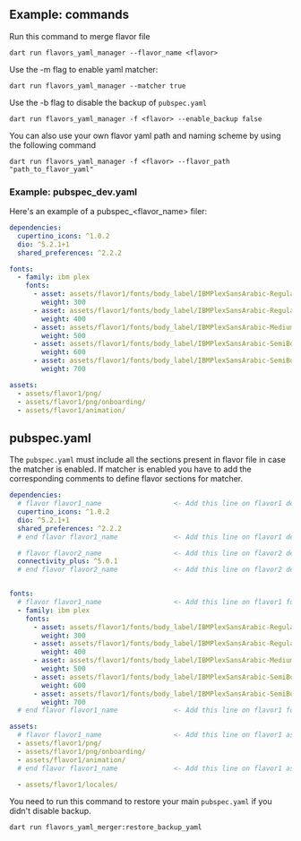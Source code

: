 ## Example: commands

Run this command to merge flavor file
```console
dart run flavors_yaml_manager --flavor_name <flavor>
```

Use the -m flag to enable yaml matcher:
```console
dart run flavors_yaml_manager --matcher true
```

Use the -b flag to disable the backup of `pubspec.yaml`
```console  
dart run flavors_yaml_manager -f <flavor> --enable_backup false
```

You can also use your own flavor yaml path and naming scheme by using the following command
```console
dart run flavors_yaml_manager -f <flavor> --flavor_path "path_to_flavor_yaml"
```

### Example: pubspec_dev.yaml
Here's an example of a pubspec_<flavor_name> filer:
```yaml
dependencies:
  cupertino_icons: ^1.0.2
  dio: ^5.2.1+1
  shared_preferences: ^2.2.2

fonts:
  - family: ibm plex
    fonts:
      - asset: assets/flavor1/fonts/body_label/IBMPlexSansArabic-Regular.ttf
        weight: 300
      - asset: assets/flavor1/fonts/body_label/IBMPlexSansArabic-Regular.ttf
        weight: 400
      - asset: assets/flavor1/fonts/body_label/IBMPlexSansArabic-Medium.ttf
        weight: 500
      - asset: assets/flavor1/fonts/body_label/IBMPlexSansArabic-SemiBold.ttf
        weight: 600
      - asset: assets/flavor1/fonts/body_label/IBMPlexSansArabic-SemiBold.ttf
        weight: 700

assets:
  - assets/flavor1/png/
  - assets/flavor1/png/onboarding/
  - assets/flavor1/animation/
```

## pubspec.yaml
The `pubspec.yaml` must include all the sections present in flavor file in case the matcher is enabled.
If matcher is enabled you have to add the corresponding comments to define flavor sections for matcher.
```yaml
dependencies:
  # flavor flavor1_name                  <- Add this line on flavor1 dependencies
  cupertino_icons: ^1.0.2
  dio: ^5.2.1+1
  shared_preferences: ^2.2.2
  # end flavor flavor1_name              <- Add this line on flavor1 dependencies

  # flavor flavor2_name                  <- Add this line on flavor2 dependencies
  connectivity_plus: ^5.0.1
  # end flavor flavor2_name              <- Add this line on flavor2 dependencies


fonts:
  # flavor flavor1_name                  <- Add this line on flavor1 fonts
  - family: ibm plex
    fonts:
      - asset: assets/flavor1/fonts/body_label/IBMPlexSansArabic-Regular.ttf
        weight: 300
      - asset: assets/flavor1/fonts/body_label/IBMPlexSansArabic-Regular.ttf
        weight: 400
      - asset: assets/flavor1/fonts/body_label/IBMPlexSansArabic-Medium.ttf
        weight: 500
      - asset: assets/flavor1/fonts/body_label/IBMPlexSansArabic-SemiBold.ttf
        weight: 600
      - asset: assets/flavor1/fonts/body_label/IBMPlexSansArabic-SemiBold.ttf
        weight: 700
  # end flavor flavor1_name              <- Add this line on flavor1 fonts

assets:
  # flavor flavor1_name                  <- Add this line on flavor1 assets
  - assets/flavor1/png/
  - assets/flavor1/png/onboarding/
  - assets/flavor1/animation/
  # end flavor flavor1_name              <- Add this line on flavor1 assets

  - assets/flavor1/locales/
```


You need to run this command to restore your main `pubspec.yaml` if you didn't disable backup.
```console  
dart run flavors_yaml_merger:restore_backup_yaml
```